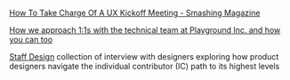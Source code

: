 
[How To Take Charge Of A UX Kickoff Meeting - Smashing Magazine](https://www.smashingmagazine.com/2016/04/how-to-take-charge-of-a-ux-kickoff-meeting/)

[How we approach 1:1s with the technical team at Playground Inc. and how you can too](https://medium.com/playgroundinc/how-we-approach-1-1s-with-the-technical-team-at-playground-inc-and-how-you-can-too-6de7b7f4ed4a)

[Staff Design](https://staff.design/)
collection of interview with designers exploring how product designers navigate the individual contributor (IC) path to its highest levels
